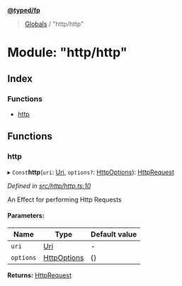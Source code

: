 **[@typed/fp](../README.md)**

> [Globals](../globals.md) / "http/http"

# Module: "http/http"

## Index

### Functions

* [http](_http_http_.md#http)

## Functions

### http

▸ `Const`**http**(`uri`: [Uri](_uri_exports_.uri.md), `options?`: [HttpOptions](_http_httpenv_.md#httpoptions)): [HttpRequest](../interfaces/_http_httprequest_.httprequest.md)

*Defined in [src/http/http.ts:10](https://github.com/TylorS/typed-fp/blob/8639976/src/http/http.ts#L10)*

An Effect for performing Http Requests

#### Parameters:

Name | Type | Default value |
------ | ------ | ------ |
`uri` | [Uri](_uri_exports_.uri.md) | - |
`options` | [HttpOptions](_http_httpenv_.md#httpoptions) | {} |

**Returns:** [HttpRequest](../interfaces/_http_httprequest_.httprequest.md)
